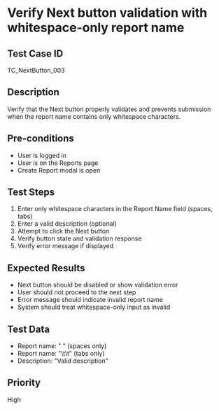 # Verify Next button validation with whitespace-only report name

## Test Case ID
TC_NextButton_003

## Description
Verify that the Next button properly validates and prevents submission when the report name contains only whitespace characters.

## Pre-conditions
- User is logged in
- User is on the Reports page
- Create Report modal is open

## Test Steps
1. Enter only whitespace characters in the Report Name field (spaces, tabs)
2. Enter a valid description (optional)
3. Attempt to click the Next button
4. Verify button state and validation response
5. Verify error message if displayed

## Expected Results
- Next button should be disabled or show validation error
- User should not proceed to the next step
- Error message should indicate invalid report name
- System should treat whitespace-only input as invalid

## Test Data
- Report name: "   " (spaces only)
- Report name: "\t\t" (tabs only)
- Description: "Valid description"

## Priority
High
